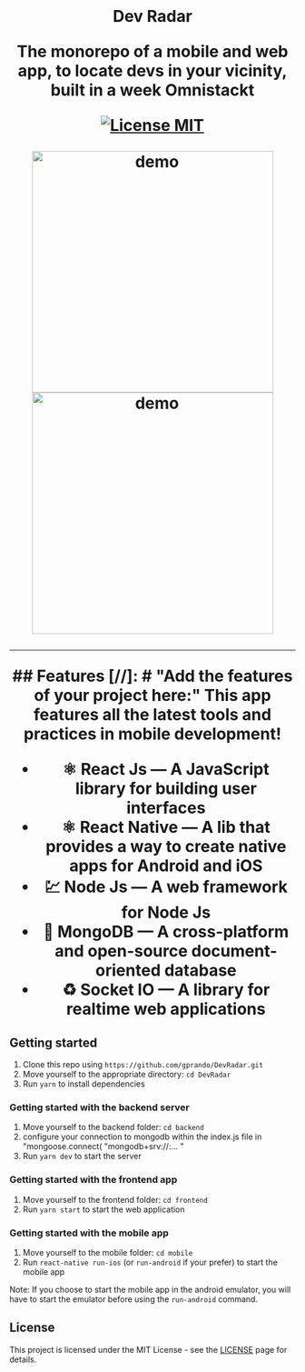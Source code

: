 <h1 align="center">
<br>

<h1 id="titulo" align="center"  > Dev Radar  

<br>




<p align="center">The monorepo of a mobile and web app, to locate devs in your vicinity, built in a week Omnistackt</p>
<p align="center">
  <a href="https://opensource.org/licenses/MIT">
    <img src="https://img.shields.io/badge/License-MIT-blue.svg" alt="License MIT">
  </a>
</p>

<div>
  <img src="IMAGE_1_URL" alt="demo" height="425">
  <img src="IMAGE_2_URL" alt="demo" height="425">
</div>

<hr />
## Features
[//]: # "Add the features of your project here:"
This app features all the latest tools and practices in mobile development!

- ⚛️ **React Js** — A JavaScript library for building user interfaces
- ⚛️ **React Native** — A lib that provides a way to create native apps for Android and iOS
- 💹 **Node Js** — A web framework for Node Js
- 📄 **MongoDB** — A cross-platform and open-source document-oriented database
- ♻️ **Socket IO** — A library for realtime web applications 

## Getting started

1. Clone this repo using `https://github.com/gprando/DevRadar.git`
2. Move yourself to the appropriate directory: `cd DevRadar`<br />
3. Run `yarn` to install dependencies<br />

### Getting started with the backend server

1. Move yourself to the backend folder: `cd backend`
2. configure your connection to mongodb within the index.js file in  
 "mongoose.connect(
  "mongodb+srv://<username>:<password>... "
3. Run `yarn dev` to start the server

### Getting started with the frontend app

1. Move yourself to the frontend folder: `cd frontend`
2. Run `yarn start` to start the web application

### Getting started with the mobile app

1. Move yourself to the mobile folder: `cd mobile`
2. Run `react-native run-ios` (or `run-android` if your prefer) to start the mobile app

Note: If you choose to start the mobile app in the android emulator, you will have to start the emulator before using
the `run-android` command.


## License

This project is licensed under the MIT License - see the [LICENSE](https://opensource.org/licenses/MIT) page for details.
